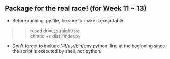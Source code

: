 ## Package for the real race! (for Week 11 ~ 13)
- Before running .py file, be sure to make it executable
>> roscd drive_straight/src </br>
>> chmod +x dist_finder.py

- Don't forget to include '#!/usr/bin/env python' line at the beginning since the script is executed by shell, not python.
